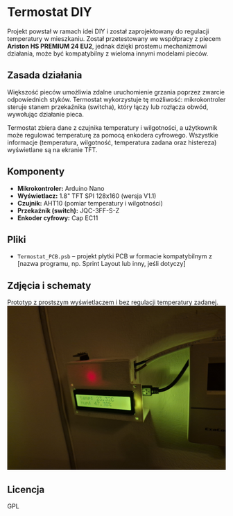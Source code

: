 # Termostat DIY

Projekt powstał w ramach idei DIY i został zaprojektowany do regulacji temperatury w mieszkaniu. Został przetestowany we współpracy z piecem **Ariston HS PREMIUM 24 EU2**, jednak dzięki prostemu mechanizmowi działania, może być kompatybilny z wieloma innymi modelami pieców.

## Zasada działania

Większość pieców umożliwia zdalne uruchomienie grzania poprzez zwarcie odpowiednich styków. Termostat wykorzystuje tę możliwość: mikrokontroler steruje stanem przekaźnika (switcha), który łączy lub rozłącza obwód, wywołując działanie pieca.

Termostat zbiera dane z czujnika temperatury i wilgotności, a użytkownik może regulować temperaturę za pomocą enkodera cyfrowego. Wszystkie informacje (temperatura, wilgotność, temperatura zadana oraz histereza) wyświetlane są na ekranie TFT.

## Komponenty

- **Mikrokontroler:** Arduino Nano  
- **Wyświetlacz:** 1.8" TFT SPI 128x160 (wersja V1.1)  
- **Czujnik:** AHT10 (pomiar temperatury i wilgotności)  
- **Przekaźnik (switch):** JQC-3FF-S-Z  
- **Enkoder cyfrowy:** Cap EC11  

## Pliki

- `Termostat_PCB.psb` – projekt płytki PCB w formacie kompatybilnym z [nazwa programu, np. Sprint Layout lub inny, jeśli dotyczy]

## Zdjęcia i schematy

Prototyp z prostszym wyświetlaczem i bez regulacji temperatury zadanej.
<img src="images/prototyp.jpg">

## Licencja

GPL